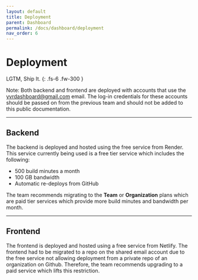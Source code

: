 ```yaml
---
layout: default
title: Deployment
parent: Dashboard
permalink: /docs/dashboard/deployment
nav_order: 6
---
```


# Deployment
LGTM, Ship It.
{: .fs-6 .fw-300 }

Note: Both backend and frontend are deployed with accounts that use the yvrdashboard@gmail.com email. The log-in credentials for these accounts should be passed on from the previous team and should not be added to this public documentation.

---

## Backend

The backend is deployed and hosted using the free service from Render. This service currently being used is a free tier service which includes the following:

- 500 build minutes a month
- 100 GB bandwidth
- Automatic re-deploys from GitHub

The team recommends migrating to the **Team** or **Organization** plans which are paid tier services which provide more build minutes and bandwidth per month.

---

## Frontend

The frontend is deployed and hosted using a free service from Netlify. The frontend had to be migrated to a repo on the shared email account due to the free service not allowing deployment from a private repo of an organization on Github. Therefore, the team recommends upgrading to a paid service which lifts this restriction.